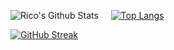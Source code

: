 ![Rico's Github Stats](https://github-readme-stats.vercel.app/api?username=bekirglr&bg_color=30,b4bebf,8a8e8e&title_color=272727&text_color=ffffff&show_icons=true&icon_color=272727&border_color=b4bebf)<html>&nbsp;</html><html>&nbsp;</html><html>&nbsp;</html><html>&nbsp;</html><html>&nbsp;</html>[![Top Langs](https://github-readme-stats.vercel.app/api/top-langs/?username=bekirglr&layout=compact&bg_color=30,b4bebf,8a8e8e&title_color=272727&text_color=ffffff&show_icons=true&icon_color=272727&border_color=b4bebf)](https://github.com/bekirglr/github-readme-stats)

[![GitHub Streak](https://streak-stats.demolab.com/?user=bekirglr&background=b4bebf&border=b4bebf&fire=d63d0c&ring=f55725&mode=weekly&currStreakLabel=272727)](https://git.io/streak-stats)






<html>&nbsp;</html>
